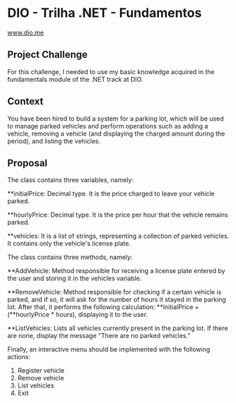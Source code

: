 # DIO - Trilha .NET - Fundamentos
www.dio.me

## Project Challenge
For this challenge, I needed to use my basic knowledge acquired in the fundamentals module of the .NET track at DIO.

## Context
You have been hired to build a system for a parking lot, which will be used to manage parked vehicles and perform operations such as adding a vehicle, removing a vehicle (and displaying the charged amount during the period), and listing the vehicles.

## Proposal
The class contains three variables, namely:

**initialPrice: Decimal type. It is the price charged to leave your vehicle parked.

**hourlyPrice: Decimal type. It is the price per hour that the vehicle remains parked.

**vehicles: It is a list of strings, representing a collection of parked vehicles. It contains only the vehicle's license plate.

The class contains three methods, namely:

**AddVehicle: Method responsible for receiving a license plate entered by the user and storing it in the vehicles variable.

**RemoveVehicle: Method responsible for checking if a certain vehicle is parked, and if so, it will ask for the number of hours it stayed in the parking lot. After that, it performs the following calculation: **initialPrice + (**hourlyPrice * hours), displaying it to the user.

**ListVehicles: Lists all vehicles currently present in the parking lot. If there are none, display the message "There are no parked vehicles."

Finally, an interactive menu should be implemented with the following actions:

1. Register vehicle
2. Remove vehicle
3. List vehicles
4. Exit
